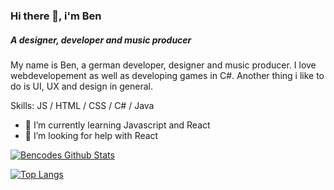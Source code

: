 ### Hi there 👋, i'm Ben
##### A designer, developer and music producer
My name is Ben, a german developer, designer and music producer. I love webdevelopement as well as developing games in C#. Another thing i like to do is UI, UX and design in general. 

Skills: JS / HTML / CSS / C# / Java

- 🌱 I’m currently learning Javascript and React 
- 🤔 I’m looking for help with React 

[![Bencodes Github Stats](https://github-readme-stats.vercel.app/api?username=bencodes07&theme=github_dark)](https://github.com/anuraghazra/github-readme-stats)

[![Top Langs](https://github-readme-stats.vercel.app/api/top-langs/?username=bencodes07&theme=github_dark)](https://github.com/anuraghazra/github-readme-stats)
